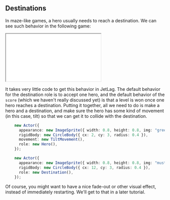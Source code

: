## Destinations

In maze-like games, a hero usually needs to reach a destination.  We can see
such behavior in the following game:

<iframe src="game_03.iframe.html"></iframe>

It takes very little code to get this behavior in JetLag.  The default behavior
for the destination role is to accept one hero, and the default behavior of the
`score` (which we haven't really discussed yet) is that a level is won once one
hero reaches a destination.  Putting it together, all we need to do is make a
hero and a destination, and make sure the hero has some kind of movement (in
this case, tilt) so that we can get it to collide with the destination.

```typescript
    new Actor({
      appearance: new ImageSprite({ width: 0.8, height: 0.8, img: "green_ball.png" }),
      rigidBody: new CircleBody({ cx: 2, cy: 3, radius: 0.4 }),
      movement: new TiltMovement(),
      role: new Hero(),
    });

    new Actor({
      appearance: new ImageSprite({ width: 0.8, height: 0.8, img: "mustard_ball.png" }),
      rigidBody: new CircleBody({ cx: 12, cy: 3, radius: 0.4 }),
      role: new Destination(),
    });
```

Of course, you might want to have a nice fade-out or other visual effect, instead of immediately restarting.  We'll get to that in a later tutorial.
